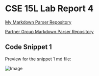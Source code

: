# CSE 15L Lab Report 4

[My Markdown Parser Repository](https://github.com/beliang/markdown-parser)

[Partner Group Markdown Parser Repository](https://github.com/leahkuruvila/markdown-parser)

## Code Snippet 1

Preview for the snippet 1 md file: 

![Image]()
